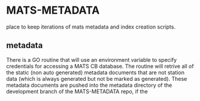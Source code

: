 # MATS-METADATA

place to keep iterations of mats metadata and index creation scripts.

## metadata

There is a GO routine that will use an environment variable to specify credentials for accessing a MATS CB database.
The routine will retrive all of the static (non auto generated) metadata documents that are not station data (which is always generated but not be marked as generated).
These metadata documents are pushed into the metadata directory of the development branch of the MATS-METADATA repo, if the
